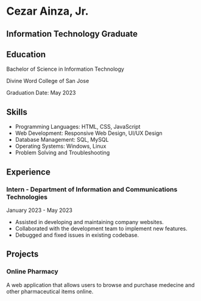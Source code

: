 Cezar Ainza, Jr.
================

Information Technology Graduate
-------------------------------

Education
---------

Bachelor of Science in Information Technology

Divine Word College of San Jose

Graduation Date: May 2023

Skills
------

*   Programming Languages: HTML, CSS, JavaScript
*   Web Development: Responsive Web Design, UI/UX Design
*   Database Management: SQL, MySQL
*   Operating Systems: Windows, Linux
*   Problem Solving and Troubleshooting

Experience
----------

### Intern - Department of Information and Communications Technologies

January 2023 - May 2023

*   Assisted in developing and maintaining company websites.
*   Collaborated with the development team to implement new features.
*   Debugged and fixed issues in existing codebase.

Projects
--------

### Online Pharmacy

A web application that allows users to browse and purchase medecine and other pharmaceutical items online.
